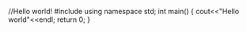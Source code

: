 //Hello world!
#include<iostream>
  using namespace std;
  int main()
  {
    cout<<"Hello world"<<endl;
    return 0;
  }
  
  
